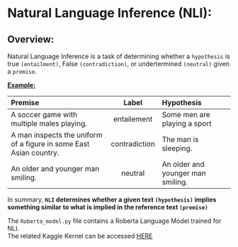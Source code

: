 # Natural Language Inference (NLI):

## Overview:

Natural Language Inference is a task of determining whether a `hypothesis` is true `(entailment)`, False `(contradiction)`, or undertermined `(neutral)` given a `premise`.

**[Example:](http://nlpprogress.com/english/natural_language_inference.html#:~:text=Natural%20language%20inference%20is%20the,Premise)**

| Premise | Label | Hypothesis |
| :- | :-: | :- |
| A soccer game with multiple males playing. | entailement | Some men are playing a sport|
| A man inspects the uniform of a figure in some East Asian country. | contradiction | The man is sleeping. |
| An older and younger man smiling. | neutral | An older and younger man smiling. |

In summary, **`NLI` determines whether a given text `(hypothesis)` implies something similar to what is implied in the reference text `(premise)`**

The `Roberta_model.py` file contains a Roberta Language Model trained for NLI.<br/>
The related Kaggle Kernel can be accessed [HERE](https://www.kaggle.com/stephenmugisha/roberta-vs-watson)
